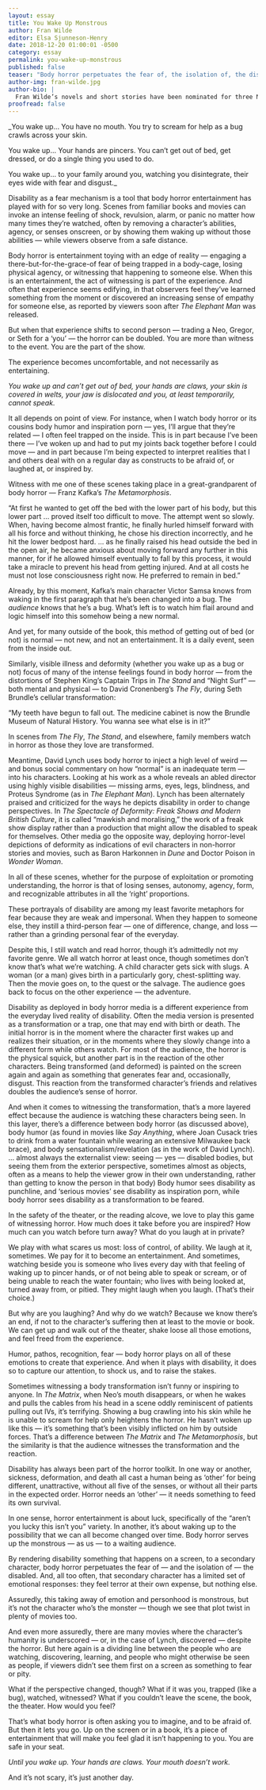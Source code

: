```yaml
---
layout: essay
title: You Wake Up Monstrous
author: Fran Wilde
editor: Elsa Sjunneson-Henry
date: 2018-12-20 01:00:01 -0500
category: essay
permalink: you-wake-up-monstrous
published: false
teaser: "Body horror perpetuates the fear of, the isolation of, the disabled -- by rendering disability something that happens on a screen, to a secondary character."
author-img: fran-wilde.jpg
author-bio: |
  Fran Wilde’s novels and short stories have been nominated for three Nebula Awards and two Hugos, and include her Andre Norton- and Compton-Crook-winning debut novel, _Updraft_ (Tor, 2015), its sequels, _Cloudbound_ (2016) and _Horizon_ (2017), and the novelette “The Jewel and Her Lapidary” (Tor.com Publishing, 2016). Her short stories appear in _Asimov's Science Fiction_, _Tor.com_, _Beneath Ceaseless Skies_, _Shimmer Magazine_, _Nature Futures_, and the 2017 _Year’s Best Dark Fantasy and Horror_. She writes for publications including _The Washington Post_, _Tor.com_, _Clarkesworld Magazine_, _iO9.com_, and _GeekMom.com_. You can find her on Twitter, Facebook, and at [franwilde.net](http://www.franwilde.net).
proofread: false
---
```


_You wake up...
 You have no mouth. You try to scream for help as a bug crawls across your skin.

You wake up...
Your hands are pincers. You can’t get out of bed, get dressed, or do a single thing you used to do.

You wake up...
to your family around you, watching you disintegrate,	their eyes wide with fear and disgust._

Disability as a fear mechanism is a tool that body horror entertainment has played with for so very long. Scenes from familiar books and movies can invoke an intense feeling of shock, revulsion, alarm, or panic no matter how many times they’re watched, often by removing a character’s abilities, agency, or senses onscreen, or by showing them waking up without those abilities — while viewers observe from a safe distance.

Body horror is entertainment toying with an edge of reality — engaging a there-but-for-the-grace-of fear of being trapped in a body-cage, losing physical agency, or witnessing that happening to someone else. When this is an entertainment, the act of witnessing is part of the experience. And often that experience seems edifying, in that observers feel they’ve learned something from the moment or discovered an increasing sense of empathy for someone else, as reported by viewers soon after _The Elephant Man_ was released.

But when that experience shifts to second person — trading a Neo, Gregor, or Seth for a ‘you’ — the horror can be doubled. You are more than witness to the event. You are the part of the show.

The experience becomes uncomfortable, and not necessarily as entertaining.

*You wake up and can’t get out of bed, your hands are claws, your skin is covered in welts, your jaw is                      	dislocated
            	and you, at least temporarily, cannot speak.*

It all depends on point of view. For instance, when I watch body horror or its cousins body humor and inspiration porn — yes, I’ll argue that they’re related — I often feel trapped on the inside. This is in part because I’ve been there — I’ve woken up and had to put my joints back together before I could move — and in part because I’m being expected to interpret realities that I and others deal with on a regular day as constructs to be afraid of, or laughed at, or inspired by.

Witness with me one of these scenes taking place in a great-grandparent of body horror — Franz Kafka’s _The Metamorphosis_.

“At first he wanted to get off the bed with the lower part of his body, but this lower part … proved itself too difficult to move. The attempt went so slowly. When, having become almost frantic, he finally hurled himself forward with all his force and without thinking, he chose his direction incorrectly, and he hit the lower bedpost hard. ... as he finally raised his head outside the bed in the open air, he became anxious about moving forward any further in this manner, for if he allowed himself eventually to fall by this process, it would take a miracle to prevent his head from getting injured. And at all costs he must not lose consciousness right now. He preferred to remain in bed.”

Already, by this moment, Kafka’s main character Victor Samsa knows from waking in the first paragraph that he’s been changed into a bug. The _audience_ knows that he’s a bug. What’s left is to watch him flail around and logic himself into this somehow being a new normal.

And yet, for many outside of the book, this method of getting out of bed (or not) is normal — not new, and not an entertainment. It is a daily event, seen from the inside out.

Similarly, visible illness and deformity (whether you wake up as a bug or not) focus of many of the intense feelings found in body horror — from the distortions of Stephen King’s Captain Trips in _The Stand_ and “Night Surf” — both mental and physical — to David Cronenberg’s _The Fly_, during Seth Brundle’s cellular transformation:

“My teeth have begun to fall out. The medicine cabinet is now the Brundle Museum of Natural History. You wanna see what else is in it?”

In scenes from _The Fly_, _The Stand_, and elsewhere, family members watch in horror as those they love are transformed.

Meantime, David Lynch uses body horror to inject a high level of weird — and bonus social commentary on how “normal” is an inadequate term — into his characters. Looking at his work as a whole reveals an abled director using highly visible disabilities — missing arms, eyes, legs, blindness, and Proteus Syndrome (as in _The Elephant Man_). Lynch has been alternately praised and criticized for the ways he depicts disability in order to change perspectives. In _The Spectacle of Deformity: Freak Shows and Modern British Culture_, it is called “mawkish and moralising,” the work of a freak show display rather than a production that might allow the disabled to speak for themselves. Other media go the opposite way, deploying horror-level depictions of deformity as indications of evil characters in non-horror stories and movies, such as Baron Harkonnen in _Dune_ and Doctor Poison in _Wonder Woman_.

In all of these scenes, whether for the purpose of exploitation or promoting understanding, the horror is that of losing senses, autonomy, agency, form, and recognizable attributes in all the ‘right’ proportions.

These portrayals of disability are among my least favorite metaphors for fear because they are weak and impersonal. When they happen to someone else, they instill a third-person fear — one of difference, change, and loss — rather than a grinding personal fear of the everyday.

Despite this, I still watch and read horror, though it’s admittedly not my favorite genre. We all watch horror at least once, though sometimes don’t know that’s what we’re watching. A child character gets sick with slugs. A woman (or a man) gives birth in a particularly gory, chest-splitting way. Then the movie goes on, to the quest or the salvage. The audience goes back to focus on the other experience — the adventure.

Disability as deployed in body horror media is a different experience from the everyday lived reality of disability. Often the media version is presented as a transformation or a trap, one that may end with birth or death. The initial horror is in the moment where the character first wakes up and realizes their situation, or in the moments where they slowly change into a different form while others watch. For most of the audience, the horror is the physical squick, but another part is in the reaction of the other characters. Being transformed (and deformed) is painted on the screen again and again as something that generates fear and, occasionally, disgust. This reaction from the transformed character’s friends and relatives doubles the audience’s sense of horror.

And when it comes to witnessing the transformation, that’s a more layered effect because the audience is watching these characters being seen. In this layer, there’s a difference between body horror (as discussed above), body humor (as found in movies like _Say Anything_, where Joan Cusack  tries to drink from a water fountain while wearing an extensive Milwaukee back brace), and body sensationalism/revelation (as in the work of David Lynch). … almost always the externalist view: seeing — yes — disabled bodies, but seeing them from the exterior perspective, sometimes almost as objects, often as a means to help the viewer grow in their own understanding, rather than getting to know the person in that body) Body humor sees disability as punchline, and ‘serious movies’ see disability as inspiration porn, while body horror sees disability as a transformation to be feared.

In the safety of the theater, or the reading alcove, we love to play this game of witnessing horror. How much does it take before you are inspired? How much can you watch before turn away? What do you laugh at in private?

We play with what scares us most: loss of control, of ability. We laugh at it, sometimes. We pay for it to become an entertainment. And sometimes, watching beside you is someone who lives every day with that feeling of waking up to pincer hands, or of not being able to speak or scream, or of being unable to reach the water fountain; who lives with being looked at, turned away from, or pitied. They might laugh when you laugh. (That’s their choice.)

But why are you laughing? And why do we watch? Because we know there’s an end, if not to the character’s suffering then at least to the movie or book. We can get up and walk out of the theater, shake loose all those emotions, and feel freed from the experience.

Humor, pathos, recognition, fear — body horror plays on all of these emotions to create that experience. And when it plays with disability, it does so to capture our attention, to shock us, and to raise the stakes.

Sometimes witnessing a body transformation isn’t funny or inspiring to anyone. In _The Matrix_, when Neo’s mouth disappears, or when he wakes and pulls the cables from his head in a scene oddly reminiscent of patients pulling out IVs, it’s terrifying. Showing a bug crawling into his skin while he is unable to scream for help only heightens the horror. He hasn’t woken up like this — it’s something that’s been visibly inflicted on him by outside forces. That’s a difference between _The Matrix_ and _The Metamorphosis_, but the similarity is that the audience witnesses the transformation and the reaction.

Disability has always been part of the horror toolkit. In one way or another, sickness, deformation, and death all cast a human being as ‘other’ for being different, unattractive, without all five of the senses, or without all their parts in the expected order. Horror needs an ‘other’ — it needs something to feed its own survival.

In one sense, horror entertainment is about luck, specifically of the “aren’t you lucky this isn’t you” variety. In another, it’s about waking up to the possibility that we can all become changed over time. Body horror serves up the monstrous — as us — to a waiting audience.

By rendering disability something that happens on a screen, to a secondary character, body horror perpetuates the fear of — and the isolation of — the disabled. And, all too often, that secondary character has a limited set of emotional responses: they feel terror at their own expense, but nothing else.

Assuredly, this taking away of emotion and personhood is monstrous, but it’s not the character who’s the monster — though we see that plot twist in plenty of movies too.

And even more assuredly, there are many movies where the character’s humanity is underscored — or, in the case of Lynch, discovered — despite the horror. But here again is a dividing line between the people who are watching, discovering, learning, and people who might otherwise be seen as people, if viewers didn’t see them first on a screen as something to fear or pity.

What if the perspective changed, though? What if it was you, trapped (like a bug), watched, witnessed? What if you couldn’t leave the scene, the book, the theater. How would you feel?

That’s what body horror is often asking you to imagine, and to be afraid of. But then it lets you go. Up on the screen or in a book, it’s a piece of entertainment that will make you feel glad it isn’t happening to you. You are safe in your seat.

_Until you wake up.
Your hands are claws. Your mouth doesn’t work._

And it’s not scary, it’s just another day.
